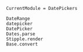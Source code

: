 ```@meta
CurrentModule = DatePickers
```

```@docs
DateRange
datepicker
DatePicker
Dates.parse
Stipple.render
Base.convert
```
